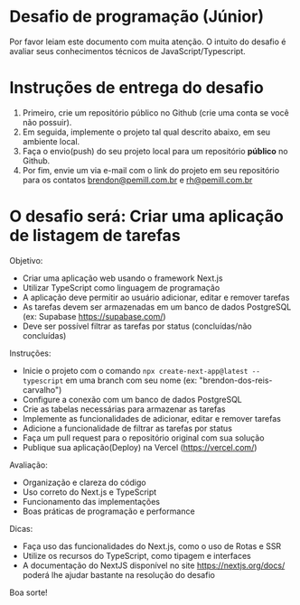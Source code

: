 # Desafio de programação (Júnior)

Por favor leiam este documento com muita atenção. O intuito do desafio é avaliar seus conhecimentos técnicos de JavaScript/Typescript.

# Instruções de entrega do desafio

1. Primeiro, crie um repositório público no Github (crie uma conta se você não possuir).
2. Em seguida, implemente o projeto tal qual descrito abaixo, em seu ambiente local.
3. Faça o envio(push) do seu projeto local para um repositório **público** no Github.
4. Por fim, envie um via e-mail com o link do projeto em seu repositório para os contatos brendon@pemill.com.br e rh@pemill.com.br

# O desafio será: Criar uma aplicação de listagem de tarefas

Objetivo:

- Criar uma aplicação web usando o framework Next.js
- Utilizar TypeScript como linguagem de programação
- A aplicação deve permitir ao usuário adicionar, editar e remover tarefas
- As tarefas devem ser armazenadas em um banco de dados PostgreSQL (ex: Supabase https://supabase.com/)
- Deve ser possível filtrar as tarefas por status (concluídas/não concluídas)

Instruções:

- Inicie o projeto com o comando `npx create-next-app@latest --typescript` em uma branch com seu nome (ex: "brendon-dos-reis-carvalho")
- Configure a conexão com um banco de dados PostgreSQL
- Crie as tabelas necessárias para armazenar as tarefas
- Implemente as funcionalidades de adicionar, editar e remover tarefas
- Adicione a funcionalidade de filtrar as tarefas por status
- Faça um pull request para o repositório original com sua solução
- Publique sua aplicação(Deploy) na Vercel (https://vercel.com/)

Avaliação:

- Organização e clareza do código
- Uso correto do Next.js e TypeScript
- Funcionamento das implementações
- Boas práticas de programação e performance

Dicas:

- Faça uso das funcionalidades do Next.js, como o uso de Rotas e SSR
- Utilize os recursos do TypeScript, como tipagem e interfaces
- A documentação do NextJS disponível no site https://nextjs.org/docs/ poderá lhe ajudar bastante na resolução do desafio

Boa sorte!
